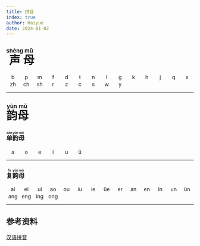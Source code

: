 ```yaml
---
title: 拼音
index: true
author: Haiyue
date: 2024-01-02
---
```


## <span style="font-size:30px;font-weight:bold;"><ruby>声<rt>shēng</rt></ruby><ruby>母<rt>mǔ</rt></ruby></span>
<div id="b" style="margin:0px 2px;width: 30px;float:left;background-color:rgba(0,0,0,0);padding:1px;text-align: center;" onclick="document.getElementById('b').style.backgroundColor = 'orange';let audio = new Audio('/data/pinyin/b.mp3');audio.addEventListener('ended', function(){document.getElementById('b').style.backgroundColor = 'rgba(0,0,0,0)';});audio.play()">b</div>
<div id="p" style="margin:0px 2px;width: 30px;float:left;background-color:rgba(0,0,0,0);padding:1px;text-align: center;" onclick="document.getElementById('p').style.backgroundColor = 'orange';let audio = new Audio('/data/pinyin/p.mp3');audio.addEventListener('ended', function(){document.getElementById('p').style.backgroundColor = 'rgba(0,0,0,0)';});audio.play()">p</div>
<div id="m" style="margin:0px 2px;width: 30px;float:left;background-color:rgba(0,0,0,0);padding:1px;text-align: center;" onclick="document.getElementById('m').style.backgroundColor = 'orange';let audio = new Audio('/data/pinyin/m.mp3');audio.addEventListener('ended', function(){document.getElementById('m').style.backgroundColor = 'rgba(0,0,0,0)';});audio.play()">m</div>
<div id="f" style="margin:0px 2px;width: 30px;float:left;background-color:rgba(0,0,0,0);padding:1px;text-align: center;" onclick="document.getElementById('f').style.backgroundColor = 'orange';let audio = new Audio('/data/pinyin/f.mp3');audio.addEventListener('ended', function(){document.getElementById('f').style.backgroundColor = 'rgba(0,0,0,0)';});audio.play()">f</div>
<div id="d" style="margin:0px 2px;width: 30px;float:left;background-color:rgba(0,0,0,0);padding:1px;text-align: center;" onclick="document.getElementById('d').style.backgroundColor = 'orange';let audio = new Audio('/data/pinyin/d.mp3');audio.addEventListener('ended', function(){document.getElementById('d').style.backgroundColor = 'rgba(0,0,0,0)';});audio.play()">d</div>
<div id="t" style="margin:0px 2px;width: 30px;float:left;background-color:rgba(0,0,0,0);padding:1px;text-align: center;" onclick="document.getElementById('t').style.backgroundColor = 'orange';let audio = new Audio('/data/pinyin/t.mp3');audio.addEventListener('ended', function(){document.getElementById('t').style.backgroundColor = 'rgba(0,0,0,0)';});audio.play()">t</div>
<div id="n" style="margin:0px 2px;width: 30px;float:left;background-color:rgba(0,0,0,0);padding:1px;text-align: center;" onclick="document.getElementById('n').style.backgroundColor = 'orange';let audio = new Audio('/data/pinyin/n.mp3');audio.addEventListener('ended', function(){document.getElementById('n').style.backgroundColor = 'rgba(0,0,0,0)';});audio.play()">n</div>
<div id="l" style="margin:0px 2px;width: 30px;float:left;background-color:rgba(0,0,0,0);padding:1px;text-align: center;" onclick="document.getElementById('l').style.backgroundColor = 'orange';let audio = new Audio('/data/pinyin/l.mp3');audio.addEventListener('ended', function(){document.getElementById('l').style.backgroundColor = 'rgba(0,0,0,0)';});audio.play()">l</div>
<div id="g" style="margin:0px 2px;width: 30px;float:left;background-color:rgba(0,0,0,0);padding:1px;text-align: center;" onclick="document.getElementById('g').style.backgroundColor = 'orange';let audio = new Audio('/data/pinyin/g.mp3');audio.addEventListener('ended', function(){document.getElementById('g').style.backgroundColor = 'rgba(0,0,0,0)';});audio.play()">g</div>
<div id="k" style="margin:0px 2px;width: 30px;float:left;background-color:rgba(0,0,0,0);padding:1px;text-align: center;" onclick="document.getElementById('k').style.backgroundColor = 'orange';let audio = new Audio('/data/pinyin/k.mp3');audio.addEventListener('ended', function(){document.getElementById('k').style.backgroundColor = 'rgba(0,0,0,0)';});audio.play()">k</div>
<div id="h" style="margin:0px 2px;width: 30px;float:left;background-color:rgba(0,0,0,0);padding:1px;text-align: center;" onclick="document.getElementById('h').style.backgroundColor = 'orange';let audio = new Audio('/data/pinyin/h.mp3');audio.addEventListener('ended', function(){document.getElementById('h').style.backgroundColor = 'rgba(0,0,0,0)';});audio.play()">h</div>
<div id="j" style="margin:0px 2px;width: 30px;float:left;background-color:rgba(0,0,0,0);padding:1px;text-align: center;" onclick="document.getElementById('j').style.backgroundColor = 'orange';let audio = new Audio('/data/pinyin/j.mp3');audio.addEventListener('ended', function(){document.getElementById('j').style.backgroundColor = 'rgba(0,0,0,0)';});audio.play()">j</div>
<div id="q" style="margin:0px 2px;width: 30px;float:left;background-color:rgba(0,0,0,0);padding:1px;text-align: center;" onclick="document.getElementById('q').style.backgroundColor = 'orange';let audio = new Audio('/data/pinyin/q.mp3');audio.addEventListener('ended', function(){document.getElementById('q').style.backgroundColor = 'rgba(0,0,0,0)';});audio.play()">q</div>
<div id="x" style="margin:0px 2px;width: 30px;float:left;background-color:rgba(0,0,0,0);padding:1px;text-align: center;" onclick="document.getElementById('x').style.backgroundColor = 'orange';let audio = new Audio('/data/pinyin/x.mp3');audio.addEventListener('ended', function(){document.getElementById('x').style.backgroundColor = 'rgba(0,0,0,0)';});audio.play()">x</div>
<div id="zh" style="margin:0px 2px;width: 30px;float:left;background-color:rgba(0,0,0,0);padding:1px;text-align: center;" onclick="document.getElementById('zh').style.backgroundColor = 'orange';let audio = new Audio('/data/pinyin/zh.mp3');audio.addEventListener('ended', function(){document.getElementById('zh').style.backgroundColor = 'rgba(0,0,0,0)';});audio.play()">zh</div>
<div id="ch" style="margin:0px 2px;width: 30px;float:left;background-color:rgba(0,0,0,0);padding:1px;text-align: center;" onclick="document.getElementById('ch').style.backgroundColor = 'orange';let audio = new Audio('/data/pinyin/ch.mp3');audio.addEventListener('ended', function(){document.getElementById('ch').style.backgroundColor = 'rgba(0,0,0,0)';});audio.play()">ch</div>
<div id="sh" style="margin:0px 2px;width: 30px;float:left;background-color:rgba(0,0,0,0);padding:1px;text-align: center;" onclick="document.getElementById('sh').style.backgroundColor = 'orange';let audio = new Audio('/data/pinyin/sh.mp3');audio.addEventListener('ended', function(){document.getElementById('sh').style.backgroundColor = 'rgba(0,0,0,0)';});audio.play()">sh</div>
<div id="r" style="margin:0px 2px;width: 30px;float:left;background-color:rgba(0,0,0,0);padding:1px;text-align: center;" onclick="document.getElementById('r').style.backgroundColor = 'orange';let audio = new Audio('/data/pinyin/r.mp3');audio.addEventListener('ended', function(){document.getElementById('r').style.backgroundColor = 'rgba(0,0,0,0)';});audio.play()">r</div>
<div id="z" style="margin:0px 2px;width: 30px;float:left;background-color:rgba(0,0,0,0);padding:1px;text-align: center;" onclick="document.getElementById('z').style.backgroundColor = 'orange';let audio = new Audio('/data/pinyin/z.mp3');audio.addEventListener('ended', function(){document.getElementById('z').style.backgroundColor = 'rgba(0,0,0,0)';});audio.play()">z</div>
<div id="c" style="margin:0px 2px;width: 30px;float:left;background-color:rgba(0,0,0,0);padding:1px;text-align: center;" onclick="document.getElementById('c').style.backgroundColor = 'orange';let audio = new Audio('/data/pinyin/c.mp3');audio.addEventListener('ended', function(){document.getElementById('c').style.backgroundColor = 'rgba(0,0,0,0)';});audio.play()">c</div>
<div id="s" style="margin:0px 2px;width: 30px;float:left;background-color:rgba(0,0,0,0);padding:1px;text-align: center;" onclick="document.getElementById('s').style.backgroundColor = 'orange';let audio = new Audio('/data/pinyin/s.mp3');audio.addEventListener('ended', function(){document.getElementById('s').style.backgroundColor = 'rgba(0,0,0,0)';});audio.play()">s</div>
<div id="w" style="margin:0px 2px;width: 30px;float:left;background-color:rgba(0,0,0,0);padding:1px;text-align: center;" onclick="document.getElementById('w').style.backgroundColor = 'orange';let audio = new Audio('/data/pinyin/w.mp3');audio.addEventListener('ended', function(){document.getElementById('w').style.backgroundColor = 'rgba(0,0,0,0)';});audio.play()">w</div>
<div id="y" style="margin:0px 2px;width: 30px;float:left;background-color:rgba(0,0,0,0);padding:1px;text-align: center;" onclick="document.getElementById('y').style.backgroundColor = 'orange';let audio = new Audio('/data/pinyin/y.mp3');audio.addEventListener('ended', function(){document.getElementById('y').style.backgroundColor = 'rgba(0,0,0,0)';});audio.play()">y</div>

&nbsp;

---



## <span style="font-size:30px"><ruby>韵<rt>yùn</rt></ruby><ruby>母<rt>mǔ</rt></ruby></span>
### <ruby>单<rt>dān</rt></ruby><ruby>韵<rt>yùn</rt></ruby><ruby>母<rt>mǔ</rt></ruby>
<div id="a" style="margin:0px 2px;width: 30px;float:left;background-color:rgba(0,0,0,0);padding:1px;text-align: center;" onclick="document.getElementById('a').style.backgroundColor = 'orange';let audio = new Audio('/data/pinyin/a.mp3');audio.addEventListener('ended', function(){document.getElementById('a').style.backgroundColor = 'rgba(0,0,0,0)';});audio.play()">a</div>
<div id="o" style="margin:0px 2px;width: 30px;float:left;background-color:rgba(0,0,0,0);padding:1px;text-align: center;" onclick="document.getElementById('o').style.backgroundColor = 'orange';let audio = new Audio('/data/pinyin/o.mp3');audio.addEventListener('ended', function(){document.getElementById('o').style.backgroundColor = 'rgba(0,0,0,0)';});audio.play()">o</div>
<div id="e" style="margin:0px 2px;width: 30px;float:left;background-color:rgba(0,0,0,0);padding:1px;text-align: center;" onclick="document.getElementById('e').style.backgroundColor = 'orange';let audio = new Audio('/data/pinyin/e.mp3');audio.addEventListener('ended', function(){document.getElementById('e').style.backgroundColor = 'rgba(0,0,0,0)';});audio.play()">e</div>
<div id="i" style="margin:0px 2px;width: 30px;float:left;background-color:rgba(0,0,0,0);padding:1px;text-align: center;" onclick="document.getElementById('i').style.backgroundColor = 'orange';let audio = new Audio('/data/pinyin/i.mp3');audio.addEventListener('ended', function(){document.getElementById('i').style.backgroundColor = 'rgba(0,0,0,0)';});audio.play()">i</div>
<div id="u" style="margin:0px 2px;width: 30px;float:left;background-color:rgba(0,0,0,0);padding:1px;text-align: center;" onclick="document.getElementById('u').style.backgroundColor = 'orange';let audio = new Audio('/data/pinyin/u.mp3');audio.addEventListener('ended', function(){document.getElementById('u').style.backgroundColor = 'rgba(0,0,0,0)';});audio.play()">u</div>
<div id="v" style="margin:0px 2px;width: 30px;float:left;background-color:rgba(0,0,0,0);padding:1px;text-align: center;" onclick="document.getElementById('v').style.backgroundColor = 'orange';let audio = new Audio('/data/pinyin/v.mp3');audio.addEventListener('ended', function(){document.getElementById('v').style.backgroundColor = 'rgba(0,0,0,0)';});audio.play()">ü</div>
&nbsp;

---
### <ruby>复<rt>fù</rt></ruby><ruby>韵<rt>yùn</rt></ruby><ruby>母<rt>mǔ</rt></ruby>
<div id="ai" style="margin:0px 2px;width: 30px;float:left;background-color:rgba(0,0,0,0);padding:1px;text-align: center;" onclick="document.getElementById('ai').style.backgroundColor = 'orange';let audio = new Audio('/data/pinyin/ai.mp3');audio.addEventListener('ended', function(){document.getElementById('ai').style.backgroundColor = 'rgba(0,0,0,0)';});audio.play()">ai</div>
<div id="ei" style="margin:0px 2px;width: 30px;float:left;background-color:rgba(0,0,0,0);padding:1px;text-align: center;" onclick="document.getElementById('ei').style.backgroundColor = 'orange';let audio = new Audio('/data/pinyin/ei.mp3');audio.addEventListener('ended', function(){document.getElementById('ei').style.backgroundColor = 'rgba(0,0,0,0)';});audio.play()">ei</div>
<div id="ui" style="margin:0px 2px;width: 30px;float:left;background-color:rgba(0,0,0,0);padding:1px;text-align: center;" onclick="document.getElementById('ui').style.backgroundColor = 'orange';let audio = new Audio('/data/pinyin/ui.mp3');audio.addEventListener('ended', function(){document.getElementById('ui').style.backgroundColor = 'rgba(0,0,0,0)';});audio.play()">ui</div>
<div id="ao" style="margin:0px 2px;width: 30px;float:left;background-color:rgba(0,0,0,0);padding:1px;text-align: center;" onclick="document.getElementById('ao').style.backgroundColor = 'orange';let audio = new Audio('/data/pinyin/ao.mp3');audio.addEventListener('ended', function(){document.getElementById('ao').style.backgroundColor = 'rgba(0,0,0,0)';});audio.play()">ao</div>
<div id="ou" style="margin:0px 2px;width: 30px;float:left;background-color:rgba(0,0,0,0);padding:1px;text-align: center;" onclick="document.getElementById('ou').style.backgroundColor = 'orange';let audio = new Audio('/data/pinyin/ou.mp3');audio.addEventListener('ended', function(){document.getElementById('ou').style.backgroundColor = 'rgba(0,0,0,0)';});audio.play()">ou</div>
<div id="iu" style="margin:0px 2px;width: 30px;float:left;background-color:rgba(0,0,0,0);padding:1px;text-align: center;" onclick="document.getElementById('iu').style.backgroundColor = 'orange';let audio = new Audio('/data/pinyin/iu.mp3');audio.addEventListener('ended', function(){document.getElementById('iu').style.backgroundColor = 'rgba(0,0,0,0)';});audio.play()">iu</div>
<div id="ie" style="margin:0px 2px;width: 30px;float:left;background-color:rgba(0,0,0,0);padding:1px;text-align: center;" onclick="document.getElementById('ie').style.backgroundColor = 'orange';let audio = new Audio('/data/pinyin/ie.mp3');audio.addEventListener('ended', function(){document.getElementById('ie').style.backgroundColor = 'rgba(0,0,0,0)';});audio.play()">ie</div>
<div id="ve" style="margin:0px 2px;width: 30px;float:left;background-color:rgba(0,0,0,0);padding:1px;text-align: center;" onclick="document.getElementById('ve').style.backgroundColor = 'orange';let audio = new Audio('/data/pinyin/ve.mp3');audio.addEventListener('ended', function(){document.getElementById('ve').style.backgroundColor = 'rgba(0,0,0,0)';});audio.play()">üe</div>
<div id="er" style="margin:0px 2px;width: 30px;float:left;background-color:rgba(0,0,0,0);padding:1px;text-align: center;" onclick="document.getElementById('er').style.backgroundColor = 'orange';let audio = new Audio('/data/pinyin/er.mp3');audio.addEventListener('ended', function(){document.getElementById('er').style.backgroundColor = 'rgba(0,0,0,0)';});audio.play()">er</div>
<div id="an" style="margin:0px 2px;width: 30px;float:left;background-color:rgba(0,0,0,0);padding:1px;text-align: center;" onclick="document.getElementById('an').style.backgroundColor = 'orange';let audio = new Audio('/data/pinyin/an.mp3');audio.addEventListener('ended', function(){document.getElementById('an').style.backgroundColor = 'rgba(0,0,0,0)';});audio.play()">an</div>
<div id="en" style="margin:0px 2px;width: 30px;float:left;background-color:rgba(0,0,0,0);padding:1px;text-align: center;" onclick="document.getElementById('en').style.backgroundColor = 'orange';let audio = new Audio('/data/pinyin/en.mp3');audio.addEventListener('ended', function(){document.getElementById('en').style.backgroundColor = 'rgba(0,0,0,0)';});audio.play()">en</div>
<div id="in" style="margin:0px 2px;width: 30px;float:left;background-color:rgba(0,0,0,0);padding:1px;text-align: center;" onclick="document.getElementById('in').style.backgroundColor = 'orange';let audio = new Audio('/data/pinyin/in.mp3');audio.addEventListener('ended', function(){document.getElementById('in').style.backgroundColor = 'rgba(0,0,0,0)';});audio.play()">in</div>
<div id="un" style="margin:0px 2px;width: 30px;float:left;background-color:rgba(0,0,0,0);padding:1px;text-align: center;" onclick="document.getElementById('un').style.backgroundColor = 'orange';let audio = new Audio('/data/pinyin/un.mp3');audio.addEventListener('ended', function(){document.getElementById('un').style.backgroundColor = 'rgba(0,0,0,0)';});audio.play()">un</div>
<div id="vn" style="margin:0px 2px;width: 30px;float:left;background-color:rgba(0,0,0,0);padding:1px;text-align: center;" onclick="document.getElementById('vn').style.backgroundColor = 'orange';let audio = new Audio('/data/pinyin/vn.mp3');audio.addEventListener('ended', function(){document.getElementById('vn').style.backgroundColor = 'rgba(0,0,0,0)';});audio.play()">ün</div>
<div id="ang" style="margin:0px 2px;width: 30px;float:left;background-color:rgba(0,0,0,0);padding:1px;text-align: center;" onclick="document.getElementById('ang').style.backgroundColor = 'orange';let audio = new Audio('/data/pinyin/ang.mp3');audio.addEventListener('ended', function(){document.getElementById('ang').style.backgroundColor = 'rgba(0,0,0,0)';});audio.play()">ang</div>
<div id="eng" style="margin:0px 2px;width: 30px;float:left;background-color:rgba(0,0,0,0);padding:1px;text-align: center;" onclick="document.getElementById('eng').style.backgroundColor = 'orange';let audio = new Audio('/data/pinyin/eng.mp3');audio.addEventListener('ended', function(){document.getElementById('eng').style.backgroundColor = 'rgba(0,0,0,0)';});audio.play()">eng</div>
<div id="ing" style="margin:0px 2px;width: 30px;float:left;background-color:rgba(0,0,0,0);padding:1px;text-align: center;" onclick="document.getElementById('ing').style.backgroundColor = 'orange';let audio = new Audio('/data/pinyin/ing.mp3');audio.addEventListener('ended', function(){document.getElementById('ing').style.backgroundColor = 'rgba(0,0,0,0)';});audio.play()">ing</div>
<div id="ong" style="margin:0px 2px;width: 30px;float:left;background-color:rgba(0,0,0,0);padding:1px;text-align: center;" onclick="document.getElementById('ong').style.backgroundColor = 'orange';let audio = new Audio('/data/pinyin/ong.mp3');audio.addEventListener('ended', function(){document.getElementById('ong').style.backgroundColor = 'rgba(0,0,0,0)';});audio.play()">ong</div>
&nbsp;

---

## 参考资料
[汉语拼音](http://yunmu.hanyupinyin.cn/)